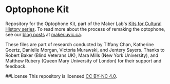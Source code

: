 # Optophone Kit

Repository for the Optophone Kit, part of the Maker Lab's [Kits for Cultural History series](http://maker.uvic.ca/kch/). To read more about the process of remaking the optophone, see our [blog posts](http://maker.uvic.ca/?s=optophone&search=) at [maker.uvic.ca](http://maker.uvic.ca/).

These files are part of research conducted by Tiffany Chan, Katherine Goertz, Danielle Morgan, Victoria Murawski, and Jentery Sayers. Thanks to Robert Baker (Blind Veterans UK), Mara Mills (New York University), and Matthew Rubery (Queen Mary University of London) for their support and feedback.

##License
This repository is licensed [CC BY-NC 4.0](https://creativecommons.org/licenses/by-nc/4.0/).
